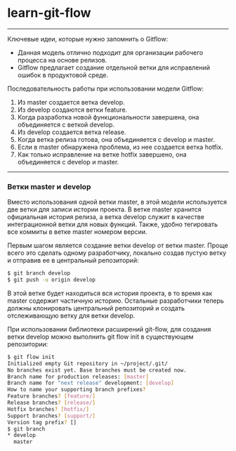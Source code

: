 # learn-git-flow

-----

Ключевые идеи, которые нужно запомнить о Gitflow:

* Данная модель отлично подходит для организации рабочего процесса на основе релизов.
* Gitflow предлагает создание отдельной ветки для исправлений ошибок в продуктовой среде.

Последовательность работы при использовании модели Gitflow:

1. Из master создается ветка develop.
1. Из develop создаются ветки feature.
1. Когда разработка новой функциональности завершена, она объединяется с веткой develop.
1. Из develop создается ветка release.
1. Когда ветка релиза готова, она объединяется с develop и master.
1. Если в master обнаружена проблема, из нее создается ветка hotfix.
1. Как только исправление на ветке hotfix завершено, она объединяется с develop и master.

-----

### Ветки master и develop

Вместо использования одной ветки master, в этой модели используется две ветки для записи истории проекта. В ветке master хранится официальная история релиза, а ветка develop служит в качестве интеграционной ветки для новых функций. Также, удобно тегировать все коммиты в ветке master номером версии.

Первым шагом является создание ветки develop от ветки master. Проще всего это сделать одному разработчику, локально создав пустую ветку и отправив ее в центральный репозиторий:

```bash
$ git branch develop
$ git push -u origin develop
```

В этой ветке будет находиться вся история проекта, в то время как master содержит частичную историю. Остальные разработчики теперь должны клонировать центральный репозиторий и создать отслеживающую ветку для ветки develop.

При использовании библиотеки расширений git-flow, для создания ветки develop можно выполнить git flow init в существующем репозитории:

```bash
$ git flow init
Initialized empty Git repository in ~/project/.git/
No branches exist yet. Base branches must be created now.
Branch name for production releases: [master]
Branch name for "next release" development: [develop]
How to name your supporting branch prefixes?
Feature branches? [feature/]
Release branches? [release/]
Hotfix branches? [hotfix/]
Support branches? [support/]
Version tag prefix? []
$ git branch
* develop
  master
```
